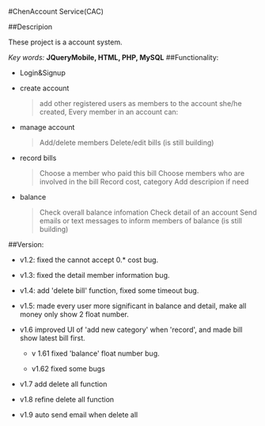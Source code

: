 #ChenAccount Service(CAC)

##Descripion

These project is a account system.

  *Key words:* **JQueryMobile, HTML, PHP, MySQL**
##Functionality:

* Login&Signup



* create account

	>add other registered users as members to the account she/he created,
  Every member in an account can:

* manage account

  >Add/delete members
  Delete/edit bills (is still building)

* record bills

  >Choose a member who paid this bill
  Choose members who are involved in the bill
  Record cost, category
  Add descripion if need

* balance

  >Check overall balance infomation
  Check detail of an account
  Send emails or text messages to inform members of balance (is still building)

##Version:

* v1.2: fixed the cannot accept 0.* cost bug.

* v1.3: fixed the detail member information bug.

* v1.4: add 'delete bill' function, fixed some timeout bug.

* v1.5: made every user more significant in balance and detail, make all money only show 2 float number.

* v1.6 improved UI of 'add new category' when 'record', and made
bill show latest bill first.

  * v 1.61 fixed 'balance' float number bug.

  * v1.62 fixed some bugs

* v1.7 add delete all function

* v1.8 refine delete all function

* v1.9 auto send email when delete all

